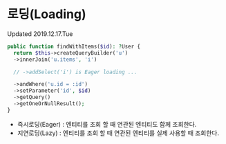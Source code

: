 # 로딩(Loading)
Updated 2019.12.17.Tue
```php
public function findWithItems($id): ?User {
  return $this->createQueryBuilder('u')
  ->innerJoin('u.items', 'i')

  // ->addSelect('i') is Eager loading ...

  ->andWhere('u.id = :id')
  ->setParameter('id', $id)
  ->getQuery()
  ->getOneOrNullResult();
}
```
* 즉시로딩(Eager)
: 엔티티를 조회 할 때 연관된 엔티티도 함께 조회한다.
* 지연로딩(Lazy)
: 엔티티를 조회 할 때 연관된 엔티티를 실제 사용할 때 조회한다.